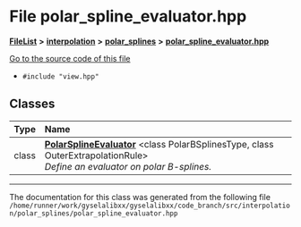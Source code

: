 

# File polar\_spline\_evaluator.hpp



[**FileList**](files.md) **>** [**interpolation**](dir_264890e5c091f8c8d7fe1f842870c25e.md) **>** [**polar\_splines**](dir_a6779ae02b71d57f488d261458bab1ce.md) **>** [**polar\_spline\_evaluator.hpp**](polar__spline__evaluator_8hpp.md)

[Go to the source code of this file](polar__spline__evaluator_8hpp_source.md)



* `#include "view.hpp"`















## Classes

| Type | Name |
| ---: | :--- |
| class | [**PolarSplineEvaluator**](classPolarSplineEvaluator.md) &lt;class PolarBSplinesType, class OuterExtrapolationRule&gt;<br>_Define an evaluator on polar B-splines._  |



















































------------------------------
The documentation for this class was generated from the following file `/home/runner/work/gyselalibxx/gyselalibxx/code_branch/src/interpolation/polar_splines/polar_spline_evaluator.hpp`

